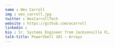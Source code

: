 ```yaml
---
name : Wes Carroll
img : wes_carroll.jpg
twitter : WesCarrollTech
website : https://github.com/wcarroll
linkedin : 
bio : Sr. Systems Engineer from Jacksonville FL.
talk-title: PowerShell 101 – Arrays
---
```


